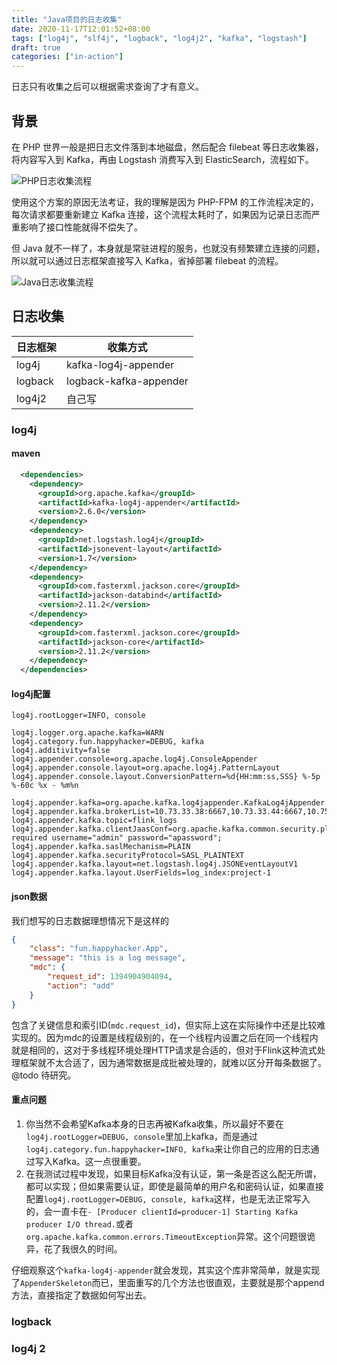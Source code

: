 ```yaml
---
title: "Java项目的日志收集"
date: 2020-11-17T12:01:52+08:00
tags: ["log4j", "slf4j", "logback", "log4j2", "kafka", "logstash"]
draft: true
categories: ["in-action"]
---
```


日志只有收集之后可以根据需求查询了才有意义。
<!--more-->

## 背景

在 PHP 世界一般是把日志文件落到本地磁盘，然后配合 filebeat 等日志收集器，将内容写入到 Kafka，再由 Logstash 消费写入到 ElasticSearch，流程如下。

![PHP日志收集流程](/images/2020-11-17-12-14-50.png)

使用这个方案的原因无法考证，我的理解是因为 PHP-FPM 的工作流程决定的，每次请求都要重新建立 Kafka 连接，这个流程太耗时了，如果因为记录日志而严重影响了接口性能就得不偿失了。

但 Java 就不一样了，本身就是常驻进程的服务，也就没有频繁建立连接的问题，所以就可以通过日志框架直接写入 Kafka，省掉部署 filebeat 的流程。

![Java日志收集流程](/images/2020-11-17-12-21-33.png)

## 日志收集
|日志框架 |收集方式 |
|---|---|
|log4j | kafka-log4j-appender | 
|logback | logback-kafka-appender |
|log4j2 | 自己写 |
### log4j

#### maven

```xml
  <dependencies>
    <dependency>
      <groupId>org.apache.kafka</groupId>
      <artifactId>kafka-log4j-appender</artifactId>
      <version>2.6.0</version>
    </dependency>
    <dependency>
      <groupId>net.logstash.log4j</groupId>
      <artifactId>jsonevent-layout</artifactId>
      <version>1.7</version>
    </dependency>
    <dependency>
      <groupId>com.fasterxml.jackson.core</groupId>
      <artifactId>jackson-databind</artifactId>
      <version>2.11.2</version>
    </dependency>
    <dependency>
      <groupId>com.fasterxml.jackson.core</groupId>
      <artifactId>jackson-core</artifactId>
      <version>2.11.2</version>
    </dependency>
  </dependencies>
```
#### log4j配置

```properties
log4j.rootLogger=INFO, console

log4j.logger.org.apache.kafka=WARN
log4j.category.fun.happyhacker=DEBUG, kafka
log4j.additivity=false
log4j.appender.console=org.apache.log4j.ConsoleAppender
log4j.appender.console.layout=org.apache.log4j.PatternLayout
log4j.appender.console.layout.ConversionPattern=%d{HH:mm:ss,SSS} %-5p %-60c %x - %m%n

log4j.appender.kafka=org.apache.kafka.log4jappender.KafkaLog4jAppender
log4j.appender.kafka.brokerList=10.73.33.38:6667,10.73.33.44:6667,10.75.12.85:6667
log4j.appender.kafka.topic=flink_logs
log4j.appender.kafka.clientJaasConf=org.apache.kafka.common.security.plain.PlainLoginModule required username="admin" password="apassword";
log4j.appender.kafka.saslMechanism=PLAIN
log4j.appender.kafka.securityProtocol=SASL_PLAINTEXT
log4j.appender.kafka.layout=net.logstash.log4j.JSONEventLayoutV1
log4j.appender.kafka.layout.UserFields=log_index:project-1
```

#### json数据

我们想写的日志数据理想情况下是这样的
```json
{
    "class": "fun.happyhacker.App",
    "message": "this is a log message",
    "mdc": {
        "request_id": 1394904904094,
        "action": "add"
    }
}
```
包含了关键信息和索引ID(`mdc.request_id`)，但实际上这在实际操作中还是比较难实现的。因为mdc的设置是线程级别的，在一个线程内设置之后在同一个线程内就是相同的，这对于多线程环境处理HTTP请求是合适的，但对于Flink这种流式处理框架就不太合适了，因为通常数据是成批被处理的，就难以区分开每条数据了。@todo 待研究。

#### 重点问题

1. 你当然不会希望Kafka本身的日志再被Kafka收集，所以最好不要在`log4j.rootLogger=DEBUG, console`里加上kafka，而是通过`log4j.category.fun.happyhacker=INFO, kafka`来让你自己的应用的日志通过写入Kafka。这一点很重要。
2. 在我测试过程中发现，如果目标Kafka没有认证，第一条是否这么配无所谓，都可以实现；但如果需要认证，即使是最简单的用户名和密码认证，如果直接配置`log4j.rootLogger=DEBUG, console, kafka`这样，也是无法正常写入的，会一直卡在`- [Producer clientId=producer-1] Starting Kafka producer I/O thread.`或者`org.apache.kafka.common.errors.TimeoutException`异常。这个问题很诡异，花了我很久的时间。

仔细观察这个`kafka-log4j-appender`就会发现，其实这个库非常简单，就是实现了`AppenderSkeleton`而已，里面重写的几个方法也很直观，主要就是那个append方法，直接指定了数据如何写出去。

### logback

### log4j 2